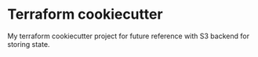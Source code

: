 # Terraform cookiecutter

My terraform cookiecutter project for future reference with S3 backend for storing state.

